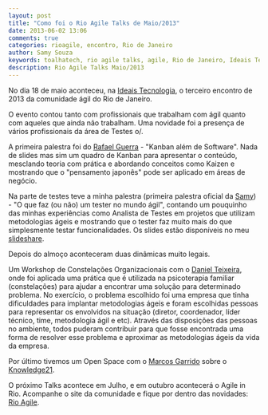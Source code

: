 ```yaml
---
layout: post
title: "Como foi o Rio Agile Talks de Maio/2013"
date: 2013-06-02 13:06
comments: true
categories: rioagile, encontro, Rio de Janeiro
author: Samy Souza
keywords: toalhatech, rio agile talks, agile, Rio de Janeiro, Ideais Tecnologia, Agile in Rio
description: Rio Agile Talks Maio/2013
---
```


No dia 18 de maio aconteceu, na [Ideais Tecnologia](http://www.ideais.com.br/), o terceiro encontro de 2013 da comunidade ágil do Rio de Janeiro.

O evento contou tanto com profissionais que trabalham com ágil quanto com aqueles que ainda não trabalham. Uma novidade foi a presença de vários profissionais da área de Testes o/.<!-- more -->

A primeira palestra foi do [Rafael Guerra](https://twitter.com/RafaelCGuerra) - "Kanban além de Software". Nada de slides mas sim um quadro de Kanban para apresentar o conteúdo, mesclando teoria com prática e abordando conceitos como Kaizen e mostrando que o "pensamento japonês" pode ser aplicado em áreas de negócio.

Na parte de testes teve a minha palestra (primeira palestra oficial da [Samy](https://twitter.com/samantacicilia)) - "O que faz (ou não) um tester no mundo ágil", contando um pouquinho das minhas experiências como Analista de Testes em projetos que utilizam metodologias ágeis e mostrando que o tester faz muito mais do que simplesmente testar funcionalidades. Os slides estão disponíveis no meu [slideshare](http://www.slideshare.net/samantacicilia/o-que-faz-ou-no-um-tester-no-mundo-gil-21125190).

Depois do almoço aconteceram duas dinâmicas muito legais. 

Um Workshop de Constelações Organizacionais com o [Daniel Teixeira](https://twitter.com/danielhst), onde foi aplicada uma prática que é utilizada na psicoterapia familiar (constelações) para ajudar a encontrar uma solução para determinado problema. No exercício, o problema escolhido foi uma empresa que tinha dificuldades para implantar metodologias ágeis e foram escolhidas pessoas para representar os envolvidos na situação (diretor, coordenador, líder técnico, time, metodologia ágil e etc). Através das disposições das pessoas no ambiente, todos puderam contribuir para que fosse encontrada uma forma de resolver esse problema e aproximar as metodologias ágeis da vida da empresa.

Por último tivemos um Open Space com o [Marcos Garrido](https://twitter.com/marcosgarrido) sobre o [Knowledge21](https://knowledge21.com.br).

O próximo Talks acontece em Julho, e em outubro acontecerá o Agile in Rio. Acompanhe o site da comunidade e fique por dentro das novidades: [Rio Agile](http://rioagile.com.br).
